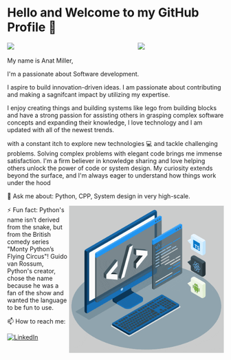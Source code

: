 # Hello and Welcome to my GitHub Profile 👋

<img align='right' src='https://user-images.githubusercontent.com/5713670/87202985-820dcb80-c2b6-11ea-9f56-7ec461c497c3.gif' width='200"'>

![](https://komarev.com/ghpvc/?username=anatmiller&color=green&style=flat-square)


My name is Anat Miller,

I'm a passionate about Software development. 

I aspire to build innovation-driven ideas. I am passionate about contributing and making a sagnifcant impact by utilizing my expertise.

I enjoy creating things and building systems like lego from building blocks
and have a strong passion for assisting others in grasping complex software concepts and expanding their knowledge, I love technology and I am updated with all of the newest trends.

with a constant itch to explore new technologies 💻 and tackle challenging problems. Solving complex problems with elegant code brings me immense 
satisfaction.
I'm a firm believer in knowledge sharing and love helping others unlock the power of code or system design.  My curiosity extends beyond the surface, and I'm always eager to understand how things work under the hood 

💬 Ask me about: 
     Python, CPP, System design in very high-scale.


<img align="right" alt="GIF" src="https://raw.githubusercontent.com/SamuvelRaja/SamuvelRaja/main/techstack.gif" width="360px"/>
  

⚡ Fun fact: Python's name isn’t derived from the snake, but from the British comedy series "Monty Python’s Flying Circus"! Guido van Rossum, Python's creator, chose the name because he was a fan of the show and wanted the language to be fun to use.



📫 How to reach me:

[![LinkedIn](https://img.shields.io/badge/LinkedIn-0077B5?style=flat-square&logo=linkedin&logoColor=white)](https://www.linkedin.com/in/anatmiller)


<!--
**anatmiller/anatmiller** is a ✨ _special_ ✨ repository because its `README.md` (this file) appears on your GitHub profile.

Here are some ideas to get you started:

- 🔭 I’m currently working on ...
- 🌱 I’m currently learning ...
- 👯 I’m looking to collaborate on ...
- 🤔 I’m looking for help with ...
- 💬 Ask me about ...
- 📫 How to reach me: ...
- 😄 Pronouns: ...
- ⚡ Fun fact: ...
-->
